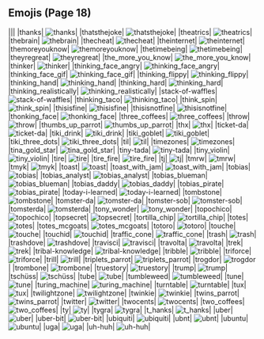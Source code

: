 
## Emojis (Page 18)
|||
|thanks| ![thanks](/output/thanks.gif)|
|thatsthejoke| ![thatsthejoke](/output/thatsthejoke.png)|
|theatrics| ![theatrics](/output/theatrics.jpg)|
|thebrain| ![thebrain](/output/thebrain.png)|
|thecheat| ![thecheat](/output/thecheat.gif)|
|theinternet| ![theinternet](/output/theinternet.png)|
|themoreyouknow| ![themoreyouknow](/output/themoreyouknow.jpg)|
|thetimebeing| ![thetimebeing](/output/thetimebeing.jpg)|
|theyregreat| ![theyregreat](/output/theyregreat.png)|
|the_more_you_know| ![the_more_you_know](/output/the_more_you_know.gif)|
|thinker| ![thinker](/output/thinker.jpg)|
|thinking_face_angry| ![thinking_face_angry](/output/thinking_face_angry.png)|
|thinking_face_gif| ![thinking_face_gif](/output/thinking_face_gif.gif)|
|thinking_flippy| ![thinking_flippy](/output/thinking_flippy.gif)|
|thinking_hand| ![thinking_hand](/output/thinking_hand.png)|
|thinking_hard| ![thinking_hard](/output/thinking_hard.gif)|
|thinking_realistically| ![thinking_realistically](/output/thinking_realistically.png)|
|stack-of-waffles| ![stack-of-waffles](/output/stack-of-waffles.gif)|
|thinking_taco| ![thinking_taco](/output/thinking_taco.png)|
|think_spin| ![think_spin](/output/think_spin.gif)|
|thisisfine| ![thisisfine](/output/thisisfine.png)|
|thisisnotfine| ![thisisnotfine](/output/thisisnotfine.png)|
|thonking_face| ![thonking_face](/output/thonking_face.png)|
|three_coffees| ![three_coffees](/output/three_coffees.png)|
|throw| ![throw](/output/throw.png)|
|thumbs_up_parrot| ![thumbs_up_parrot](/output/thumbs_up_parrot.gif)|
|thx| ![thx](/output/thx.png)|
|ticket-da| ![ticket-da](/output/ticket-da.png)|
|tiki_drink| ![tiki_drink](/output/tiki_drink.png)|
|tiki_goblet| ![tiki_goblet](/output/tiki_goblet.png)|
|tiki_three_dots| ![tiki_three_dots](/output/tiki_three_dots.png)|
|til| ![til](/output/til)|
|timezones| ![timezones](/output/timezones.jpg)|
|tina_gold_star| ![tina_gold_star](/output/tina_gold_star.gif)|
|tiny-tada| ![tiny-tada](/output/tiny-tada.png)|
|tiny_violin| ![tiny_violin](/output/tiny_violin.png)|
|tire| ![tire](/output/tire.png)|
|tire_fire| ![tire_fire](/output/tire_fire.jpg)|
|tj| ![tj](/output/tj.png)|
|tmrw| ![tmrw](/output/tmrw.jpg)|
|tmyk| ![tmyk](/output/tmyk.gif)|
|toast| ![toast](/output/toast.png)|
|toast_with_jam| ![toast_with_jam](/output/toast_with_jam.png)|
|tobias| ![tobias](/output/tobias.png)|
|tobias_analyst| ![tobias_analyst](/output/tobias_analyst.png)|
|tobias_blueman| ![tobias_blueman](/output/tobias_blueman.png)|
|tobias_daddy| ![tobias_daddy](/output/tobias_daddy.png)|
|tobias_pirate| ![tobias_pirate](/output/tobias_pirate.png)|
|today-i-learned| ![today-i-learned](/output/today-i-learned.png)|
|tombstone| ![tombstone](/output/tombstone.png)|
|tomster-da| ![tomster-da](/output/tomster-da)|
|tomster-sob| ![tomster-sob](/output/tomster-sob.png)|
|tomsterda| ![tomsterda](/output/tomsterda.png)|
|tony_wonder| ![tony_wonder](/output/tony_wonder.png)|
|topochico| ![topochico](/output/topochico.jpg)|
|topsecret| ![topsecret](/output/topsecret.png)|
|tortilla_chip| ![tortilla_chip](/output/tortilla_chip.png)|
|totes| ![totes](/output/totes.jpg)|
|totes_mcgoats| ![totes_mcgoats](/output/totes_mcgoats.jpg)|
|totoro| ![totoro](/output/totoro.gif)|
|touche| ![touche](/output/touche.png)|
|touchid| ![touchid](/output/touchid.png)|
|traffic_cone| ![traffic_cone](/output/traffic_cone.png)|
|trash| ![trash](/output/trash)|
|trashdove| ![trashdove](/output/trashdove.png)|
|travisci| ![travisci](/output/travisci.png)|
|travolta| ![travolta](/output/travolta.gif)|
|trek| ![trek](/output/trek.png)|
|tribal-knowledge| ![tribal-knowledge](/output/tribal-knowledge.png)|
|tribble| ![tribble](/output/tribble.png)|
|triforce| ![triforce](/output/triforce.gif)|
|trill| ![trill](/output/trill.png)|
|triplets_parrot| ![triplets_parrot](/output/triplets_parrot.gif)|
|trogdor| ![trogdor](/output/trogdor.gif)|
|trombone| ![trombone](/output/trombone.png)|
|truestory| ![truestory](/output/truestory.png)|
|trump| ![trump](/output/trump.png)|
|tschüss| ![tschüss](/output/tschüss)|
|tube| ![tube](/output/tube.png)|
|tumbleweed| ![tumbleweed](/output/tumbleweed.gif)|
|tune| ![tune](/output/tune.gif)|
|turing_machine| ![turing_machine](/output/turing_machine.jpg)|
|turntable| ![turntable](/output/turntable.png)|
|tux| ![tux](/output/tux.png)|
|twilightzone| ![twilightzone](/output/twilightzone.png)|
|twinkie| ![twinkie](/output/twinkie.jpg)|
|twins_parrot| ![twins_parrot](/output/twins_parrot.gif)|
|twitter| ![twitter](/output/twitter.png)|
|twocents| ![twocents](/output/twocents.jpg)|
|two_coffees| ![two_coffees](/output/two_coffees.png)|
|ty| ![ty](/output/ty.gif)|
|tygra| ![tygra](/output/tygra.png)|
|t_hanks| ![t_hanks](/output/t_hanks.png)|
|uber| ![uber](/output/uber.png)|
|uber-bit| ![uber-bit](/output/uber-bit.png)|
|ubiquiti| ![ubiquiti](/output/ubiquiti)|
|ubnt| ![ubnt](/output/ubnt.jpg)|
|ubuntu| ![ubuntu](/output/ubuntu.png)|
|uga| ![uga](/output/uga.png)|
|uh-huh| ![uh-huh](/output/uh-huh)|